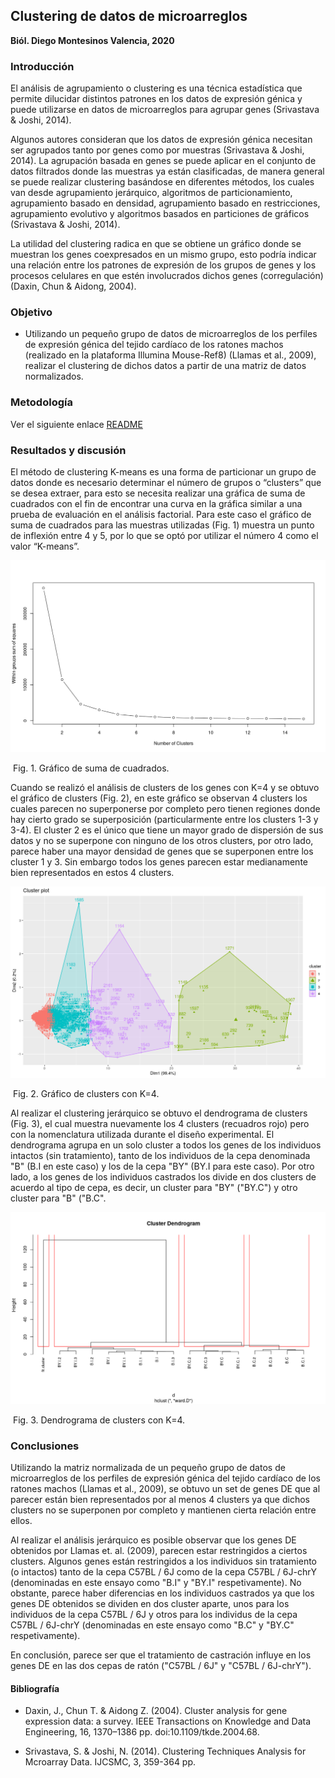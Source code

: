 ## Clustering de datos de microarreglos

**Biól. Diego Montesinos Valencia, 2020**

### Introducción 

El análisis de agrupamiento o clustering es una técnica estadística que permite dilucidar distintos patrones en los datos de expresión génica y puede utilizarse en datos de microarreglos para agrupar genes (Srivastava & Joshi, 2014). 

Algunos autores consideran que los datos de expresión génica necesitan ser agrupados tanto por genes como por muestras (Srivastava & Joshi, 2014). La agrupación basada en genes se puede aplicar en el conjunto de datos filtrados donde las muestras ya están clasificadas, de manera general se puede realizar clustering basándose en diferentes métodos, los cuales van desde agrupamiento jerárquico, algoritmos de particionamiento, agrupamiento basado en densidad, agrupamiento basado en restricciones, agrupamiento evolutivo y algoritmos basados  en particiones de gráficos (Srivastava & Joshi, 2014).

La utilidad del clustering radica en que se obtiene un gráfico donde se muestran los genes coexpresados en un mismo grupo, esto podría indicar una relación entre los patrones de expresión de  los grupos de genes y los procesos celulares en que estén involucrados dichos genes (corregulación) (Daxin, Chun & Aidong, 2004).



### **Objetivo**

- Utilizando un pequeño grupo de datos de microarreglos de los perfiles de expresión génica del tejido cardíaco de los ratones machos (realizado en la plataforma Illumina Mouse-Ref8) (Llamas et al., 2009), realizar el clustering de dichos datos a partir de una matriz de datos normalizados.



### **Metodología**

Ver el siguiente enlace [README](https://github.com/dmephisto/Proyecto_Bionf2020/blob/master/README.md)



### **Resultados y discusión**

El método de clustering K-means es una forma de particionar un grupo de datos donde es necesario determinar el número de grupos o “clusters” que se desea extraer, para esto se necesita realizar una gráfica de suma de cuadrados con el fin de encontrar una curva en la gráfica similar a una prueba de evaluación en el análisis factorial. Para este caso el gráfico de suma de cuadrados para las muestras utilizadas (Fig. 1) muestra un punto de inflexión entre 4 y 5, por lo que se optó por utilizar el número 4 como el valor “K-means”.

![Fig. 1. Gráfico de suma de cuadrados para las muestras y para las sondas](Rplot.png)                                         

​                                                         Fig. 1. Gráfico de suma de cuadrados.



Cuando se realizó el análisis de clusters de los genes con K=4 y se obtuvo el gráfico de clusters (Fig. 2), en este gráfico se observan 4 clusters los cuales parecen no superponerse por completo pero tienen regiones donde hay cierto grado se superposición (particularmente entre los clusters 1-3 y 3-4). El cluster 2 es el único que tiene un mayor grado de dispersión de sus datos y no se superpone con ninguno de los otros clusters, por otro lado, parece haber una mayor densidad de genes que se superponen entre los cluster 1 y 3. Sin embargo todos los genes parecen estar medianamente bien representados en estos 4 clusters.

<img src="Rplot01.png" alt="Fig. 1. Gráfico de suma de cuadrados para las muestras y para las sondas" style="zoom:150%;" />

​                                                           Fig. 2. Gráfico de clusters con K=4.



Al realizar el clustering jerárquico se obtuvo el dendrograma de clusters (Fig. 3), el cual muestra nuevamente los 4 clusters (recuadros rojo) pero con la nomenclatura utilizada durante el diseño experimental. El dendrograma agrupa en un solo cluster a todos los genes de los individuos intactos (sin tratamiento), tanto de los individuos de la cepa denominada "B" (B.I en este caso) y los de la cepa "BY" (BY.I para este caso). Por otro lado, a los genes de los individuos castrados los divide en dos clusters de acuerdo al tipo de cepa, es decir, un cluster para "BY" ("BY.C") y otro cluster para "B" ("B.C".  



![Fig. 1. Gráfico de suma de cuadrados para las muestras y para las sondas](Rplot02.png)

​                                                                 Fig. 3. Dendrograma de clusters con K=4.



### Conclusiones

Utilizando la matriz normalizada de un pequeño grupo de datos de microarreglos de los perfiles de expresión génica del tejido cardíaco de los ratones machos (Llamas et al., 2009), se obtuvo un set de genes DE que al parecer están bien representados por al menos 4 clusters ya que dichos clusters no se superponen por completo y mantienen cierta relación entre ellos.

Al realizar el análisis jerárquico es posible observar que los genes DE obtenidos por Llamas et. al. (2009), parecen estar restringidos a ciertos clusters. Algunos genes están restringidos a los individuos sin tratamiento (o intactos) tanto de la cepa C57BL / 6J como de la cepa C57BL / 6J-chrY (denominadas en este ensayo como "B.I" y "BY.I" respetivamente). No obstante, parece haber diferencias en los individuos castrados ya que los genes DE obtenidos se dividen en dos cluster aparte, unos para los individuos de la cepa  C57BL / 6J y otros para los individus de la cepa C57BL / 6J-chrY (denominadas en este ensayo como "B.C" y "BY.C" respetivamente).

En conclusión, parece ser que el tratamiento de castración influye en los genes DE en las dos cepas de ratón ("C57BL / 6J" y "C57BL / 6J-chrY").

#### Bibliografía

- Daxin, J., Chun T. & Aidong Z. (2004). Cluster analysis for gene expression data: a survey. IEEE Transactions on Knowledge and Data Engineering, 16, 1370–1386 pp. doi:10.1109/tkde.2004.68.

- Srivastava, S. & Joshi, N. (2014). Clustering Techniques Analysis for Mcroarray Data. IJCSMC, 3, 359-364 pp.
